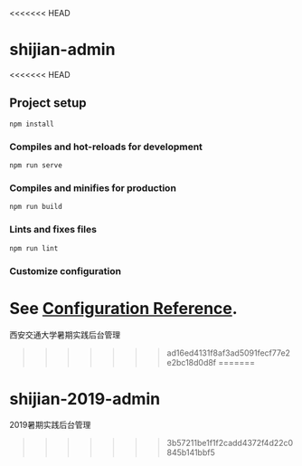 <<<<<<< HEAD
# shijian-admin
<<<<<<< HEAD

## Project setup
```
npm install
```

### Compiles and hot-reloads for development
```
npm run serve
```

### Compiles and minifies for production
```
npm run build
```

### Lints and fixes files
```
npm run lint
```

### Customize configuration
See [Configuration Reference](https://cli.vuejs.org/config/).
=======
西安交通大学暑期实践后台管理
>>>>>>> ad16ed4131f8af3ad5091fecf77e2e2bc18d0d8f
=======
# shijian-2019-admin

2019暑期实践后台管理
>>>>>>> 3b57211be1f1f2cadd4372f4d22c0845b141bbf5
